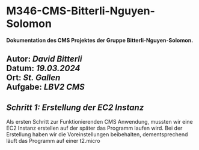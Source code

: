 # M346-CMS-Bitterli-Nguyen-Solomon
**Dokumentation des CMS Projektes der Gruppe Bitterli-Nguyen-Solomon.**  
  
**Autor:** *David Bitterli*  
**Datum:** *19.03.2024*  
**Ort:** *St. Gallen*  
**Aufgabe:** *LBV2 CMS*  
---
## *Schritt 1: Erstellung der EC2 Instanz*

Als ersten Schritt zur Funktionierenden CMS Anwendung, mussten wir eine EC2 Instanz erstellen auf der später das Programm laufen wird. Bei der Erstellung haben wir die Voreinstellungen beibehalten, dementsprechend läuft das Programm auf einer t2.micro
